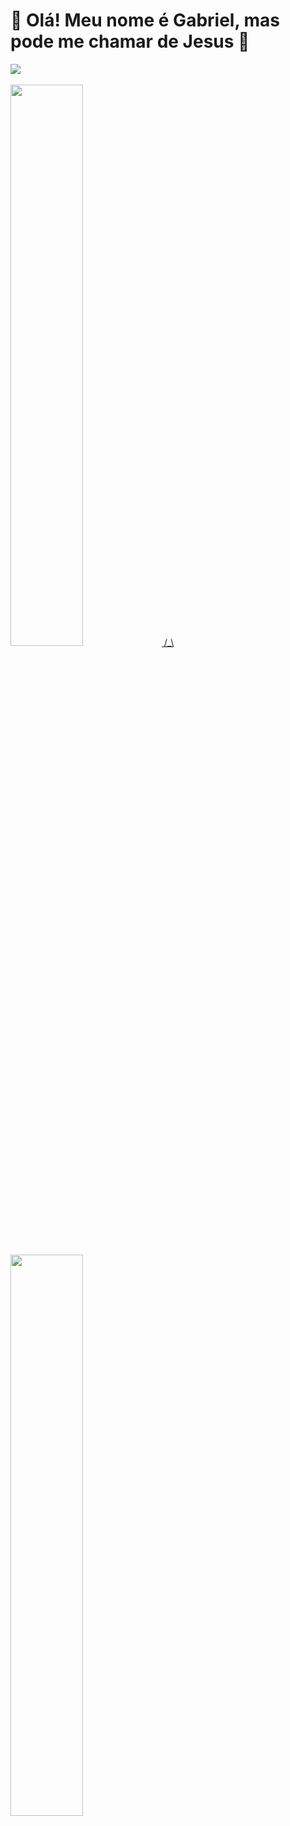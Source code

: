 <h1> 👾 Olá! Meu nome é Gabriel, mas pode me chamar de Jesus 👾 </h1>

<div>
    <img src="https://cdn.discordapp.com/attachments/707610004118700042/946228264794460160/1_OF0xEMkWBv-69zvmNs6RDQ.gif">
  </div>
  <br>
<div >
  <a href="https://beacons.ai/GabrielJesusS"/>
  <img width="48%" src="https://github-readme-stats.vercel.app/api?username=GabrielJesusS&show_icons=true&theme=github_dark&include_allcommits=true">
  /_\
  <img width="48%" src="https://github-readme-stats.vercel.app/api/top-langs/?username=GabrielJesusS&layout=compact&theme=github_dark"/>
</div>

<div>
  <br>
  <h2>O que estou estudando no momento? 🤔 </h2>
  <img height="50em" src="https://cdn.jsdelivr.net/gh/devicons/devicon/icons/css3/css3-original.svg" />
  <img height="50em" src="https://cdn.jsdelivr.net/gh/devicons/devicon/icons/html5/html5-original.svg" />
  <img height="50em" src="https://cdn.jsdelivr.net/gh/devicons/devicon/icons/javascript/javascript-original.svg" />
  <img height="50em" src="https://cdn.jsdelivr.net/gh/devicons/devicon/icons/nodejs/nodejs-plain.svg" />
  <img height="50em" src="https://cdn.jsdelivr.net/gh/devicons/devicon/icons/java/java-original-wordmark.svg" />
  <img height="50em" src="https://cdn.jsdelivr.net/gh/devicons/devicon/icons/linux/linux-original.svg" />
  <img height="50em" src="https://cdn.jsdelivr.net/gh/devicons/devicon/icons/mysql/mysql-original-wordmark.svg" />
  <img height="50em" src="https://cdn.jsdelivr.net/gh/devicons/devicon/icons/react/react-original.svg" />
  <img height="50em"src="https://cdn.jsdelivr.net/gh/devicons/devicon/icons/figma/figma-original.svg" />
</div>
<div>
    <p>É isso!</p>
     <img src="https://media.discordapp.net/attachments/707610004118700042/1051514613772075098/prog.gif" alt="Eu programando">
</div>
